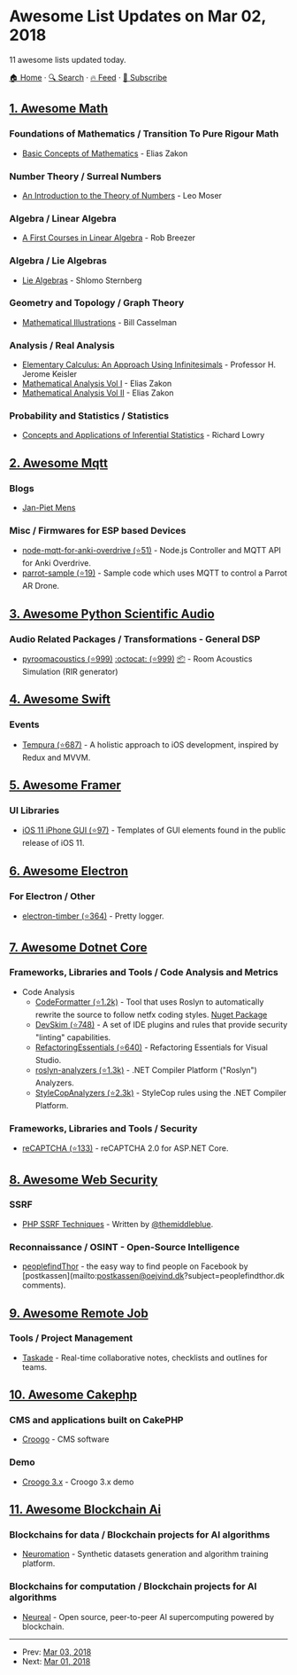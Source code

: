 # Awesome List Updates on Mar 02, 2018

11 awesome lists updated today.

[🏠 Home](/README.md) · [🔍 Search](https://www.trackawesomelist.com/search/) · [🔥 Feed](https://www.trackawesomelist.com/rss.xml) · [📮 Subscribe](https://trackawesomelist.us17.list-manage.com/subscribe?u=d2f0117aa829c83a63ec63c2f&id=36a103854c)



## [1. Awesome Math](/content/rossant/awesome-math/README.md)

### Foundations of Mathematics / Transition To Pure Rigour Math

*   [Basic Concepts of Mathematics](http://www.trillia.com/zakon1.html) - Elias Zakon

### Number Theory / Surreal Numbers

*   [An Introduction to the Theory of Numbers](http://www.trillia.com/moser-number.html) - Leo Moser

### Algebra / Linear Algebra

*   [A First Courses in Linear Algebra](http://linear.ups.edu/) - Rob Breezer

### Algebra / Lie Algebras

*   [Lie Algebras](http://www.math.harvard.edu/\~shlomo/docs/lie_algebras.pdf) - Shlomo Sternberg

### Geometry and Topology / Graph Theory

*   [Mathematical Illustrations](http://www.math.ubc.ca/\~cass/graphics/manual/) - Bill Casselman

### Analysis / Real Analysis

*   [Elementary Calculus: An Approach Using Infinitesimals](http://www.math.wisc.edu/\~keisler/calc.html) - Professor H. Jerome Keisler
*   [Mathematical Analysis Vol I](http://www.trillia.com/zakon-analysisI.html) - Elias Zakon
*   [Mathematical Analysis Vol II](http://www.trillia.com/zakon-analysisII.html) - Elias Zakon

### Probability and Statistics / Statistics

*   [Concepts and Applications of Inferential Statistics](http://vassarstats.net/textbook/) - Richard Lowry

## [2. Awesome Mqtt](/content/hobbyquaker/awesome-mqtt/README.md)

### Blogs

*   [Jan-Piet Mens](https://jpmens.net/)

### Misc / Firmwares for ESP based Devices

*   [node-mqtt-for-anki-overdrive (⭐51)](https://github.com/IBM-Cloud/node-mqtt-for-anki-overdrive) - Node.js Controller and MQTT API for Anki Overdrive.
*   [parrot-sample (⭐19)](https://github.com/IBM-Cloud/parrot-sample) - Sample code which uses MQTT to control a Parrot AR Drone.

## [3. Awesome Python Scientific Audio](/content/faroit/awesome-python-scientific-audio/README.md)

### Audio Related Packages / Transformations - General DSP

*   [pyroomacoustics (⭐999)](https://github.com/LCAV/pyroomacoustics) [:octocat: (⭐999)](https://github.com/LCAV/pyroomacoustics) [:package:](https://pypi.python.org/pypi/pyroomacoustics) - Room Acoustics Simulation (RIR generator)

## [4. Awesome Swift](/content/matteocrippa/awesome-swift/README.md)

### Events

*   [Tempura (⭐687)](https://github.com/BendingSpoons/tempura-swift) - A holistic approach to iOS development, inspired by Redux and MVVM.

## [5. Awesome Framer](/content/podo/awesome-framer/README.md)

### UI Libraries

*   [iOS 11 iPhone GUI (⭐97)](https://github.com/facebookincubator/ios-11-gui-for-framer) - Templates of GUI elements found in the public release of iOS 11.

## [6. Awesome Electron](/content/sindresorhus/awesome-electron/README.md)

### For Electron / Other

*   [electron-timber (⭐364)](https://github.com/sindresorhus/electron-timber) - Pretty logger.

## [7. Awesome Dotnet Core](/content/thangchung/awesome-dotnet-core/README.md)

### Frameworks, Libraries and Tools / Code Analysis and Metrics

*   Code Analysis
    *   [CodeFormatter (⭐1.2k)](https://github.com/dotnet/codeformatter) - Tool that uses Roslyn to automatically rewrite the source to follow netfx coding styles. [Nuget Package](https://www.nuget.org/packages/Dotnet.CodeFormatter.BuildTask.Fork)
    *   [DevSkim (⭐748)](https://github.com/Microsoft/DevSkim) - A set of IDE plugins and rules that provide security "linting" capabilities.
    *   [RefactoringEssentials (⭐640)](https://github.com/icsharpcode/RefactoringEssentials) - Refactoring Essentials for Visual Studio.
    *   [roslyn-analyzers (⭐1.3k)](https://github.com/dotnet/roslyn-analyzers) - .NET Compiler Platform ("Roslyn") Analyzers.
    *   [StyleCopAnalyzers (⭐2.3k)](https://github.com/DotNetAnalyzers/StyleCopAnalyzers) - StyleCop rules using the .NET Compiler Platform.

### Frameworks, Libraries and Tools / Security

*   [reCAPTCHA (⭐133)](https://github.com/PaulMiami/reCAPTCHA) - reCAPTCHA 2.0 for ASP.NET Core.

## [8. Awesome Web Security](/content/qazbnm456/awesome-web-security/README.md)

### SSRF

*   [PHP SSRF Techniques](https://medium.com/secjuice/php-ssrf-techniques-9d422cb28d51) - Written by [@themiddleblue](https://medium.com/@themiddleblue).

### Reconnaissance / OSINT - Open-Source Intelligence

*   [peoplefindThor](https://peoplefindthor.dk/) - the easy way to find people on Facebook by \[postkassen]\(mailto:[postkassen@oejvind.dk](https://github.com/qazbnm456/awesome-web-security/blob/master/README.md/mailto:postkassen@oejvind.dk)?subject=peoplefindthor.dk comments).

## [9. Awesome Remote Job](/content/lukasz-madon/awesome-remote-job/README.md)

### Tools / Project Management

*   [Taskade](https://taskade.com/) - Real-time collaborative notes, checklists and outlines for teams.

## [10. Awesome Cakephp](/content/FriendsOfCake/awesome-cakephp/README.md)

### CMS and applications built on CakePHP

*   [Croogo](https://croogo.org) - CMS software

### Demo

*   [Croogo 3.x](http://demo.croogo.org/3.0) - Croogo 3.x demo

## [11. Awesome Blockchain Ai](/content/steven2358/awesome-blockchain-ai/README.md)

### Blockchains for data / Blockchain projects for AI algorithms

*   [Neuromation](https://neuromation.io/) - Synthetic datasets generation and algorithm training platform.

### Blockchains for computation / Blockchain projects for AI algorithms

*   [Neureal](https://neureal.net/) - Open source, peer-to-peer AI supercomputing powered by blockchain.

---

- Prev: [Mar 03, 2018](/content/2018/03/03/README.md)
- Next: [Mar 01, 2018](/content/2018/03/01/README.md)